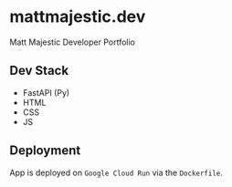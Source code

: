 # mattmajestic.dev
Matt Majestic Developer Portfolio

## Dev Stack 
- FastAPI (Py)
- HTML
- CSS
- JS 

## Deployment
App is deployed on `Google Cloud Run` via the `Dockerfile`. 

